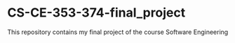 # CS-CE-353-374-final_project
This repository contains my final project of the course Software Engineering  
